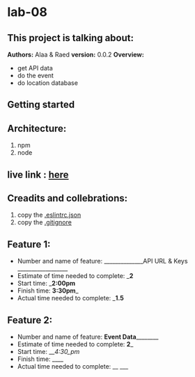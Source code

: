 # lab-08
## This project is talking about:
**Authors:** Alaa & Raed
**version:** 0.0.2
**Overview:**
* get API data  
* do the event 
* do location database
## Getting started
## Architecture:
1. npm 
2. node 
## live link : [here](https://raedeid.github.io/lab-08/)
## Creadits and collebrations:
1. copy the [.eslintrc.json](https://github.com/LTUC/amman-201d2/blob/master/configs/.eslintrc.json)
2. copy the [.gitignore](https://github.com/LTUC/amman-301d2/blob/master/class-00/lab-d/starter-code/.gitignore)

## Feature 1:
* Number and name of feature: ______________API URL & Keys __________________
* Estimate of time needed to complete: ___2__
* Start time: ___2:00pm__
* Finish time: __3:30pm___
* Actual time needed to complete: ___1.5__
## Feature 2:
* Number and name of feature: ____________Event Data____________________
* Estimate of time needed to complete: __2___
* Start time: ___4:30_pm_
* Finish time: ____
* Actual time needed to complete: __ ___